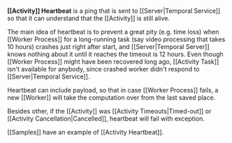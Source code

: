 **[[Activity]] Heartbeat**  is a ping that is sent to [[Server|Temporal Service]] so that it can understand that the [[Activity]] is still alive.

The main idea of heartbeat is to prevent a great pity (e.g. time loss) when [[Worker Process]] for a long-running task (say video processing that takes 10 hours) crashes just right after start, and [[Server|Temporal Server]] knows nothing about it until it reaches the timeout is 12 hours. Even though [[Worker Process]] might have been recovered long ago, [[Activity Task]] isn't available for anybody, since crashed worker didn't respond to [[Server|Temporal Service]].

Heartbeat can include payload, so that in case [[Worker Process]] fails, a new [[Worker]] will take the computation over from the last saved place. 

Besides other, if the [[Activity]] was [[Activity Timeouts|Timed-out]] or [[Activity Cancellation|Cancelled]],  heartbeat will fail with exception.

[[Samples]] have an example of [[Activity Heartbeat]].
